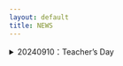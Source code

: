 ```yaml
---
layout: default
title: NEWS
---
```



<details>
<summary>20240910：Teacher’s Day</summary>

### Reflections on Teacher’s Day

In the past, I only knew the joy of giving gifts to my teachers on Teacher’s Day.
Now I truly understand the happiness of receiving flowers from my own students!
And there was even a box of pomegranates, symbolizing fruitful achievements. :-)
Let’s guess whose thoughtful idea it was!

![231748479211_ pic](https://github.com/user-attachments/assets/dca23cfc-4e78-4be1-a927-3bd73a310045)

### 教师节有感
昔年恩师受花香，
今朝桃李立身旁。
花捧双手心意暖，
石榴一箱硕果长。
谁将巧思藏其中？
笑语盈盈满研斋。

</details>

